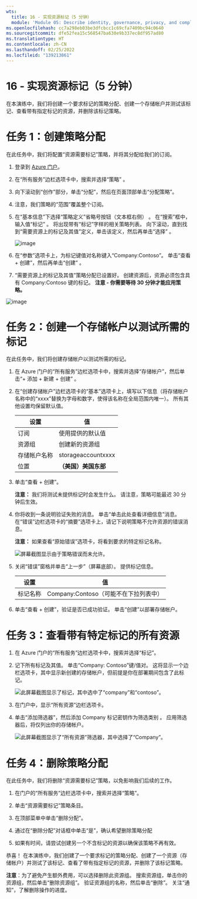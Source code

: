```yaml
---
wts:
  title: 16 - 实现资源标记（5 分钟）
  module: 'Module 05: Describe identity, governance, privacy, and compliance features'
ms.openlocfilehash: cc7a298eb03be3dfcbcc1c69cfa7409bc94c0640
ms.sourcegitcommit: dfe52fea15c568547ba630e9b337ec8df957ad80
ms.translationtype: HT
ms.contentlocale: zh-CN
ms.lasthandoff: 02/25/2022
ms.locfileid: "139213861"
---
```

# <a name="16---implement-resource-tagging-5-min"></a>16 - 实现资源标记（5 分钟）

在本演练中，我们将创建一个要求标记的策略分配、创建一个存储帐户并测试该标记、查看带有指定标记的资源，并删除该标记策略。

# <a name="task-1-create-a-policy-assignment"></a>任务 1：创建策略分配 

在此任务中，我们将配置“资源需要标记”策略，并将其分配给我们的订阅。 

1. 登录到 [Azure 门户](https://portal.azure.com)。

2. 在“所有服务”边栏选项卡中，搜索并选择“策略” 。

3. 向下滚动到“创作”部分，单击“分配”，然后在页面顶部单击“分配策略”。

4. 注意，我们策略的“范围”覆盖整个订阅。 

5. 在“基本信息”下选择“策略定义”省略号按钮（文本框右侧） 。 在“搜索”框中，输入值“标记” 。 将出现带有“标记”字样的相关策略列表。 向下滚动，直到找到“需要资源上的标记及其值”定义，单击该定义，然后再单击“选择” 。

   ![image](https://user-images.githubusercontent.com/89808319/155607579-d564a43e-a9cd-443d-8482-f47879eff2e9.png)
   
6.  在“参数”选项卡上，为标记键值对名称键入“Company:Contoso”。 单击“查看 + 创建”，然后再单击“创建” 。

  

7. “需要资源上的标记及其值”策略分配已设置好。 创建资源后，资源必须包含具有 Company:Contoso 键的标记。
   **注意 - 你需要等待 30 分钟才能应用策略。** 

  ![image](https://user-images.githubusercontent.com/89808319/155607357-556646b6-9ca7-4817-a02e-643869b2c4dd.png)

# <a name="task-2-create-a-storage-account-to-test-the-required-tagging"></a>任务 2：创建一个存储帐户以测试所需的标记

在此任务中，我们将创建存储帐户以测试所需的标记。 

1. 在 Azure 门户的“所有服务”边栏选项卡中，搜索并选择“存储帐户”，然后单击“+ 添加 + 新建 + 创建”  。

2. 在“创建存储帐户”边栏选项卡的“基本”选项卡上，填写以下信息（将存储帐户名称中的“xxxx”替换为字母和数字，使得该名称在全局范围内唯一）。 所有其他设置均保留默认值。

    | 设置 | 值 | 
    | --- | --- |
    | 订阅 | 使用提供的默认值 |
    | 资源组 | 创建新的资源组 |
    | 存储帐户名称 | storageaccountxxxx |
    | 位置 | **（美国）美国东部** |

3. 单击“查看 + 创建”。 

    **注意：** 我们将测试未提供标记时会发生什么。 请注意，策略可能最迟 30 分钟后生效。

4. 你将收到一条说明验证失败的消息。 单击“单击此处查看详细信息”消息。 在“错误”边栏选项卡的“摘要”选项卡上，请记下说明策略不允许资源的错误消息。

    **注意：** 如果查看“原始错误”选项卡，将看到要求的特定标记名称。 

    ![屏幕截图显示由于策略错误而未允许。](../images/1704.png)


5. 关闭“错误”窗格并单击“上一步”（屏幕底部）。 提供标记信息。 

    | 设置 | 值 | 
    | --- | --- |
    | 标记名称 | Company:Contoso（可能不在下拉列表中） |

6. 单击“查看 + 创建”，验证是否已成功验证。 单击“创建”以部署存储帐户。 

# <a name="task-3-view-all-resources-with-a-specific-tag"></a>任务 3：查看带有特定标记的所有资源

1. 在 Azure 门户的“所有服务”边栏选项卡中，搜索并选择“标记”。

2. 记下所有标记及其值。 单击“Company: Contoso”键/值对。 这将显示一个边栏选项卡，其中显示新创建的存储帐户，但前提是你在部署期间包含了此标记。 

   ![此屏幕截图显示了标记，其中选中了“company”和“contoso”。](../images/1705.png)

3. 在门户中，显示“所有资源”边栏选项卡。

4. 单击“添加筛选器”，然后添加 Company 标记密钥作为筛选类别 。 应用筛选器后，将仅列出你的存储帐户。

    ![此屏幕截图显示了“所有资源”筛选器，其中选择了“Company”。](../images/1706.png)

# <a name="task-4-delete-the-policy-assignment"></a>任务 4：删除策略分配

在此任务中，我们将删除“资源需要标记”策略，以免影响我们后续的工作。 

1. 在门户的“所有服务”边栏选项卡中，搜索并选择“策略”。

2. 单击“资源需要标记”策略条目。

3. 在顶部菜单中单击“删除分配”。

4. 通过在“删除分配”对话框中单击“是”，确认希望删除策略分配 

5. 如果有时间，请尝试创建另一个不含标记的资源以确保该策略不再有效。

恭喜！ 在本演练中，我们创建了一个要求标记的策略分配、创建了一个资源（存储帐户）并测试了该标记、查看了带有指定标记的资源，并删除了该标记策略。


**注意**：为了避免产生额外费用，可以选择删除此资源组。 搜索资源组，单击你的资源组，然后单击“删除资源组”。 验证资源组的名称，然后单击“删除”。 关注“通知”，了解删除操作的进度。
